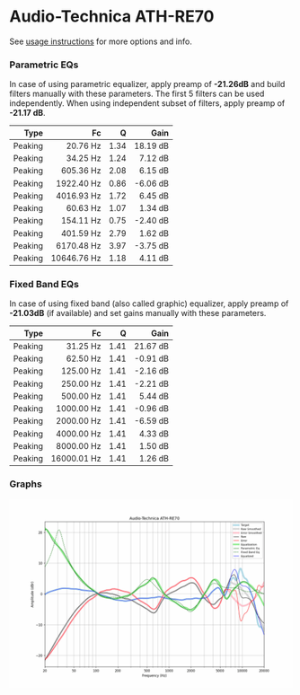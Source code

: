 # Audio-Technica ATH-RE70
See [usage instructions](https://github.com/jaakkopasanen/AutoEq#usage) for more options and info.

### Parametric EQs
In case of using parametric equalizer, apply preamp of **-21.26dB** and build filters manually
with these parameters. The first 5 filters can be used independently.
When using independent subset of filters, apply preamp of **-21.17 dB**.

| Type    | Fc          |    Q | Gain     |
|--------:|------------:|-----:|---------:|
| Peaking | 20.76 Hz    | 1.34 | 18.19 dB |
| Peaking | 34.25 Hz    | 1.24 | 7.12 dB  |
| Peaking | 605.36 Hz   | 2.08 | 6.15 dB  |
| Peaking | 1922.40 Hz  | 0.86 | -6.06 dB |
| Peaking | 4016.93 Hz  | 1.72 | 6.45 dB  |
| Peaking | 60.63 Hz    | 1.07 | 1.34 dB  |
| Peaking | 154.11 Hz   | 0.75 | -2.40 dB |
| Peaking | 401.59 Hz   | 2.79 | 1.62 dB  |
| Peaking | 6170.48 Hz  | 3.97 | -3.75 dB |
| Peaking | 10646.76 Hz | 1.18 | 4.11 dB  |

### Fixed Band EQs
In case of using fixed band (also called graphic) equalizer, apply preamp of **-21.03dB**
(if available) and set gains manually with these parameters.

| Type    | Fc          |    Q | Gain     |
|--------:|------------:|-----:|---------:|
| Peaking | 31.25 Hz    | 1.41 | 21.67 dB |
| Peaking | 62.50 Hz    | 1.41 | -0.91 dB |
| Peaking | 125.00 Hz   | 1.41 | -2.16 dB |
| Peaking | 250.00 Hz   | 1.41 | -2.21 dB |
| Peaking | 500.00 Hz   | 1.41 | 5.44 dB  |
| Peaking | 1000.00 Hz  | 1.41 | -0.96 dB |
| Peaking | 2000.00 Hz  | 1.41 | -6.59 dB |
| Peaking | 4000.00 Hz  | 1.41 | 4.33 dB  |
| Peaking | 8000.00 Hz  | 1.41 | 1.50 dB  |
| Peaking | 16000.01 Hz | 1.41 | 1.26 dB  |

### Graphs
![](./Audio-Technica%20ATH-RE70.png)